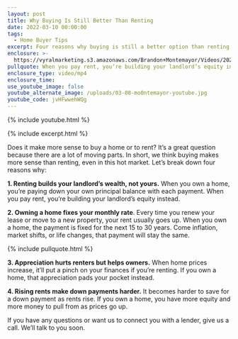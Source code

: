 ```yaml
---
layout: post
title: Why Buying Is Still Better Than Renting
date: 2022-03-10 00:00:00
tags:
  - Home Buyer Tips
excerpt: Four reasons why buying is still a better option than renting.
enclosure: >-
  https://vyralmarketing.s3.amazonaws.com/Brandon+Montemayor/Videos/2022/Why+Buying+Is+Still+Better+Than+Renting.mp4
pullquote: When you pay rent, you’re building your landlord’s equity instead of your own.
enclosure_type: video/mp4
enclosure_time:
use_youtube_image: false
youtube_alternate_image: /uploads/03-08-mo0ntemayor-youtube.jpg
youtube_code: jvHFwwehWQg
---
```

{% include youtube.html %}

{% include excerpt.html %}

Does it make more sense to buy a home or to rent? It’s a great question because there are a lot of moving parts. In short, we think buying makes more sense than renting, even in this hot market. Let’s break down four reasons why:

**1\. Renting builds your landlord’s wealth, not yours.** When you own a home, you’re paying down your own principal balance with each payment. When you pay rent, you’re building your landlord’s equity instead.

**2\. Owning a home fixes your monthly rate**. Every time you renew your lease or move to a new property, your rent usually goes up. When you own a home, the payment is fixed for the next 15 to 30 years. Come inflation, market shifts, or life changes, that payment will stay the same.

{% include pullquote.html %}

**3\. Appreciation hurts renters but helps owners.** When home prices increase, it’ll put a pinch on your finances if you’re renting. If you own a home, that appreciation pads your pocket instead.

**4\. Rising rents make down payments harder.** It becomes harder to save for a down payment as rents rise. If you own a home, you have more equity and more money to pull from as prices go up.&nbsp;

If you have any questions or want us to connect you with a lender, give us a call. We’ll talk to you soon.
